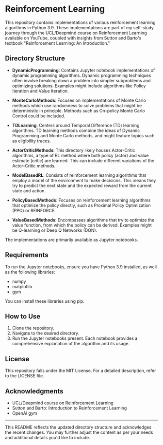 # Reinforcement Learning

This repository contains implementations of various reinforcement learning algorithms in Python 3.9. These implementations are part of my self-study journey through the UCL/Deepmind course on Reinforcement Learning available on YouTube, coupled with insights from Sutton and Barto's textbook "Reinforcement Learning: An Introduction."

## Directory Structure

- **DynamicProgramming**: Contains Jupyter notebook implementations of dynamic programming algorithms. Dynamic programming techniques often involve breaking down a problem into simpler subproblems and optimizing solutions. Examples might include algorithms like Policy Iteration and Value Iteration.

- **MonteCarloMethods**: Focuses on implementations of Monte Carlo methods which use randomness to solve problems that might be deterministic in principle. Methods such as On-policy Monte Carlo Control could be included.

- **TDLearning**: Centers around Temporal Difference (TD) learning algorithms. TD learning methods combine the ideas of Dynamic Programming and Monte Carlo methods, and might feature topics such as eligibility traces.

- **ActorCriticMethods**: This directory likely houses Actor-Critic algorithms, a type of RL method where both policy (actor) and value estimate (critic) are learned. This can include different variations of the Actor-Critic methods.

- **ModelBasedRL**: Consists of reinforcement learning algorithms that employ a model of the environment to make decisions. This means they try to predict the next state and the expected reward from the current state and action.

- **PolicyBasedMethods**: Focuses on reinforcement learning algorithms that optimize the policy directly, such as Proximal Policy Optimization (PPO) or REINFORCE.

- **ValueBasedMethods**: Encompasses algorithms that try to optimize the value function, from which the policy can be derived. Examples might be Q-learning or Deep Q Networks (DQN).

The implementations are primarily available as Jupyter notebooks.

## Requirements

To run the Jupyter notebooks, ensure you have Python 3.9 installed, as well as the following libraries:

- numpy
- matplotlib
- gym

You can install these libraries using pip.

## How to Use

1. Clone the repository.
2. Navigate to the desired directory.
3. Run the Jupyter notebooks present. Each notebook provides a comprehensive explanation of the algorithm and its usage.

## License

This repository falls under the MIT License. For a detailed description, refer to the LICENSE file.

## Acknowledgments

- UCL/Deepmind course on Reinforcement Learning
- Sutton and Barto: Introduction to Reinforcement Learning
- OpenAI gym

---

This README reflects the updated directory structure and acknowledges the recent changes. You may further adjust the content as per your needs and additional details you'd like to include.